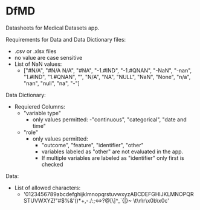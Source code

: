 # DfMD
Datasheets for Medical Datasets app.

Requirements for Data and Data Dictionary files:
- .csv or .xlsx files
- no value are case sensitive
- List of NaN values:
  -   ["#N/A", "#N/A N/A", "#NA", "-1.#IND", "-1.#QNAN", "-NaN", "-nan", "1.#IND", "1.#QNAN", "<NA>", "N/A", "NA", "NULL", "NaN", "None", "n/a", "nan", "null", "na", "-"]

Data Dictionary:
- Requiered Columns:
  - "variable type"
    - only values permitted:
      -"continuous", "categorical", "date and time" 
  - "role"
    - only values permitted:
      - "outcome", "feature", "identifier", "other"
      - variables labeled as "other" are not evaluated in the app.
      - If multiple variables are labeled as "identifier" only first is checked
      
Data:
  - List of allowed characters:
    -   '0123456789abcdefghijklmnopqrstuvwxyzABCDEFGHIJKLMNOPQRSTUVWXYZ!"#$%&\'()*+,-./:;<=>?@[\\]^_`{|}~ \t\n\r\x0b\x0c'
  

